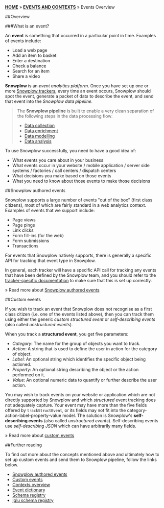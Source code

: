 [**HOME**](Home) » [**EVENTS AND CONTEXTS**](Events-and-Contexts) » Events Overview

##Overview

###What is an event?

An **event** is something that occurred in a particular point in time. Examples of events include:

- Load a web page
- Add an item to basket
- Enter a destination
- Check a balance
- Search for an item
- Share a video

**Snowplow** is an *event analytics platform*. Once you have set up one or more [Snowplow trackers](Setting-up-a-tracker), every time an event occurs, Snowplow should spot the event, generate a packet of data to describe the event, and send that event into the *Snowplow data pipeline*.


> The **Snowplow pipeline** is built to enable a very clean separation of the following steps in the data processing flow:
> 
> - [Data collection](setting-up-a-collector)
> - [Data enrichment](setting-up-enrich)
> - [Data modelling](getting-started-with-data-modeling)
> - [Data analysis](getting-started-analyzing-snowplow-data)

To use Snowplow successfully, you need to have a good idea of:

- What events you care about in your business
- What events occur in your website / mobile application / server side systems / factories / call centers / dispatch centers
- What decisions you make based on those events
- What you need to know about those events to make those decisions

##Snowplow authored events

Snowplow supports a large number of events "out of the box" (first class citizens), most of which are fairly standard in a web analytics context. Examples of events that we support include:

- Page views
- Page pings
- Link clicks
- Form fill-ins (for the web)
- Form submissions
- Transactions

For events that Snowplow natively supports, there is generally a specific API for tracking that event type in Snowplow. 

In general, each tracker will have a specific API call for tracking any events that have been defined by the Snowplow team, and you should refer to the [tracker-specific documentation](trackers) to make sure that this is set up correctly.

» Read more about [Snowplow authored events](Snowplow-authored-events)

##Custom events

If you wish to track an event that Snowplow does not recognise as a first class citizen (i.e. one of the events listed above), then you can track them using either the generic *custom structured event* or *self-describing events* (also called *unstructured events*). 

When you track a **structured event**, you get five parameters:

- *Category*: The name for the group of objects you want to track.
- *Action*: A string that is used to define the user in action for the category of object.
- *Label*: An optional string which identifies the specific object being actioned.
- *Property*: An optional string describing the object or the action performed on it.
- *Value*: An optional numeric data to quantify or further describe the user action.

You may wish to track events on your website or application which are not directly supported by Snowplow and which *structured* event tracking does not adequately capture. Your event may have more than the five fields offered by `trackStructEvent`, or its fields may not fit into the category-action-label-property-value model. The solution is Snowplow's **self-describing events** (also called *unstructured events*). Self-describing events use *self-describing JSON* which can have arbitrarily many fields.

» Read more about [custom events](Custom-events)

##Further reading

To find out more about the concepts mentioned above and ultimately how to set up custom events and send them to Snowplow pipeline, follow the links below.

- [Snowplow authored events](Snowplow-authored-events)
- [Custom events](Custom-events)
- [Contexts overview](Contexts-overview)
- [Event dictionary](Event-dictionary)
- [Schema registry](Schema-registry)
- [Iglu schema registry](Iglu-registry)
